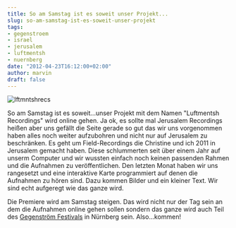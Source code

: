 ```yaml
---
title: So am Samstag ist es soweit unser Projekt...
slug: so-am-samstag-ist-es-soweit-unser-projekt
tags:
- gegenstroem
- israel
- jerusalem
- luftmentsh
- nuernberg
date: "2012-04-23T16:12:00+02:00"
author: marvin
draft: false
---
```

![lftmntshrecs](/images/lftmntshrecs.png)

So am Samstag ist es soweit...unser Projekt mit dem Namen "Luftmentsh
Recordings" wird online gehen. Ja ok, es sollte mal Jerusalem Recordings
heißen aber uns gefällt die Seite gerade so gut das wir uns vorgenommen
haben alles noch weiter aufzubohren und nicht nur auf Jerusalem zu
beschränken. Es geht um Field-Recordings die Christine und ich 2011 in
Jerusalem gemacht haben. Diese schlummerten seit über einem Jahr auf
unserm Computer und wir wussten einfach noch keinen passenden Rahmen und
die Aufnahmen zu veröffentlichen. Den letzten Monat haben wir uns
rangesetzt und eine interaktive Karte programmiert auf denen die
Aufnahmen zu hören sind. Dazu kommen Bilder und ein kleiner Text. Wir
sind echt aufgeregt wie das ganze wird.

Die Premiere wird am Samstag steigen. Das wird nicht nur der Tag sein an
dem die Aufnahmen online gehen sollen sondern das ganze wird auch Teil
des [Gegenström Festivals](http://xn--gegenstrm-77a.de/) in Nürnberg
sein. Also...kommen!